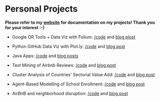 # Personal Projects
**Please refer to my [website](https://jolene-lim.github.io) for documentation on my projects! Thank you for your interest :-)**

* Google OR Tools + Data Viz with Folium: [/code](https://github.com/jolene-lim/personal_projects/tree/master/google-OR) and [blog plost](https://jolene-lim.github.io/optimization/api/data%20visualization/2020/01/21/vrh-opt-google-or.html)

* Python GitHub Data Viz with Plot.ly: [/code](https://github.com/jolene-lim/personal_projects/tree/master/github_api) and [blog post](https://jolene-lim.github.io/data%20visualization/2020/01/18/github-data-viz.html)

* Java Apps: [/code](https://github.com/jolene-lim/personal_projects/tree/master/java_apps/) and [blog posts](https://jolene-lim.github.io/categories.html#Software-Development-ref)

* Text Mining of Airbnb Reviews: [/code](https://github.com/jolene-lim/personal_projects/tree/master/airbnb_text_mining) and [blog post](https://jolene-lim.github.io/natural%20language%20processing/spatial%20analysis/data%20visualization/2019/12/15/airbnb-text-mining.html)

* Cluster Analysis of Countries' Sectorial Value Add: [/code](https://github.com/jolene-lim/personal_projects/tree/master/clustering) and [blog post](https://jolene-lim.github.io/unsupervised%20learning/2019/09/23/cluster_sector.html)  

* Agent-Based Modelling of School Enrollment: [/code](https://github.com/jolene-lim/personal_projects/tree/master/abm) and [blog post](https://jolene-lim.github.io/agent-based%20modelling/2019/08/23/abm.html)  

* AirBnB and neighborhood disruption: [/code](https://github.com/jolene-lim/personal_projects/tree/master/airbnb_spatial_analysis) and [blog post](https://github.com/jolene-lim/personal_projects/tree/master/airbnb_spatial_analysis)  
